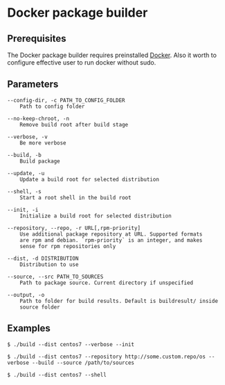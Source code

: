 # Docker package builder

## Prerequisites

The Docker package builder requires preinstalled [Docker](https://www.docker.com).
Also it worth to configure effective user to run docker without sudo.

## Parameters

    --config-dir, -c PATH_TO_CONFIG_FOLDER
        Path to config folder

    --no-keep-chroot, -n
        Remove build root after build stage

    --verbose, -v
        Be more verbose

    --build, -b
        Build package

    --update, -u
        Update a build root for selected distribution

    --shell, -s
        Start a root shell in the build root

    --init, -i
        Initialize a build root for selected distribution

    --repository, --repo, -r URL[,rpm-priority]
        Use additional package repository at URL. Supported formats
        are rpm and debian. `rpm-priority` is an integer, and makes
        sense for rpm repositories only

    --dist, -d DISTRIBUTION
        Distribution to use

    --source, --src PATH_TO_SOURCES
        Path to package source. Current directory if unspecified

    --output, -o
        Path to folder for build results. Default is buildresult/ inside
        source folder

## Examples

```
$ ./build --dist centos7 --verbose --init
```
```
$ ./build --dist centos7 --repository http://some.custom.repo/os --verbose --build --source /path/to/sources
```
```
$ ./build --dist centos7 --shell
```
